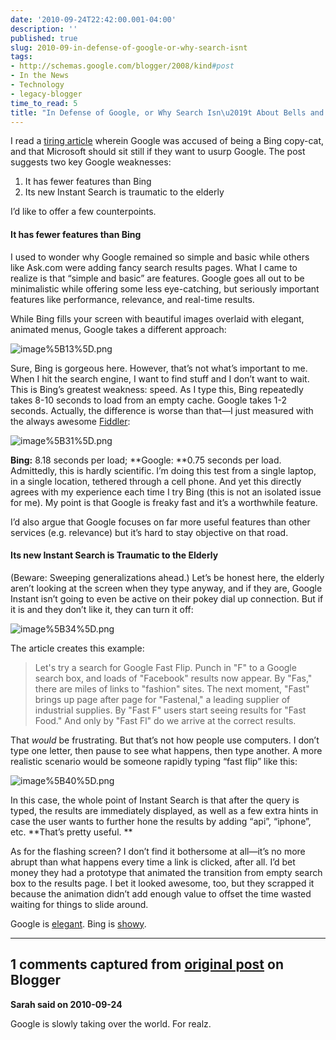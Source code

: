 ```yaml
---
date: '2010-09-24T22:42:00.001-04:00'
description: ''
published: true
slug: 2010-09-in-defense-of-google-or-why-search-isnt
tags:
- http://schemas.google.com/blogger/2008/kind#post
- In the News
- Technology
- legacy-blogger
time_to_read: 5
title: "In Defense of Google, or Why Search Isn\u2019t About Bells and Whistles"
---
```



I read a [tiring article](http://www.fastcompany.com/1687702/how-microsoft-bing-should-respond-to-google-instant-search) wherein Google was accused of being a Bing copy-cat, and that Microsoft should sit still if they want to usurp Google. The post suggests two key Google weaknesses:  <ol>   <li>It has fewer features than Bing </li>    <li>Its new Instant Search is traumatic to the elderly </li> </ol>

I’d like to offer a few counterpoints.  <h4>It has fewer features than Bing</h4>

I used to wonder why Google remained so simple and basic while others like Ask.com were adding fancy search results pages. What I came to realize is that “simple and basic” are features. Google goes all out to be minimalistic while offering some less eye-catching, but seriously important features like performance, relevance, and real-time results.

While Bing fills your screen with beautiful images overlaid with elegant, animated menus, Google takes a different approach:  

![image%5B13%5D.png](image%5B13%5D.png)

Sure, Bing is gorgeous here. However, that’s not what’s important to me. When I hit the search engine, I want to find stuff and I don’t want to wait. This is Bing’s greatest weakness: speed. As I type this, Bing repeatedly takes 8-10 seconds to load from an empty cache. Google takes 1-2 seconds. Actually, the difference is worse than that—I just measured with the always awesome [Fiddler](http://www.fiddler2.com/fiddler2/):  

![image%5B31%5D.png](image%5B31%5D.png)

**Bing:** 8.18 seconds per load; **Google: **0.75 seconds per load. Admittedly, this is hardly scientific. I’m doing this test from a single laptop, in a single location, tethered through a cell phone. And yet this directly agrees with my experience each time I try Bing (this is not an isolated issue for me). My point is that Google is freaky fast and it’s a worthwhile feature.

I’d also argue that Google focuses on far more useful features than other services (e.g. relevance) but it’s hard to stay objective on that road.  <h4>Its new Instant Search is Traumatic to the Elderly </h4>

(Beware: Sweeping generalizations ahead.) Let’s be honest here, the elderly aren’t looking at the screen when they type anyway, and if they are, Google Instant isn’t going to even be active on their pokey dial up connection. But if it is and they don’t like it, they can turn it off:

![image%5B34%5D.png](image%5B34%5D.png)

The article creates this example:
<blockquote> 

Let's try a search for Google Fast Flip. Punch in &quot;F&quot; to a Google search box, and loads of &quot;Facebook&quot; results now appear. By &quot;Fas,&quot; there are miles of links to &quot;fashion&quot; sites. The next moment, &quot;Fast&quot; brings up page after page for &quot;Fastenal,&quot; a leading supplier of industrial supplies. By &quot;Fast F&quot; users start seeing results for &quot;Fast Food.&quot; And only by &quot;Fast Fl&quot; do we arrive at the correct results.
</blockquote>

That *would* be frustrating. But that’s not how people use computers. I don’t type one letter, then pause to see what happens, then type another. A more realistic scenario would be someone rapidly typing “fast flip” like this:

![image%5B40%5D.png](image%5B40%5D.png)

In this case, the whole point of Instant Search is that after the query is typed, the results are immediately displayed, as well as a few extra hints in case the user wants to further hone the results by adding “api”, “iphone”, etc. **That’s pretty useful. **

As for the flashing screen? I don’t find it bothersome at all—it’s no more abrupt than what happens every time a link is clicked, after all. I’d bet money they had a prototype that animated the transition from empty search box to the results page. I bet it looked awesome, too, but they scrapped it because the animation didn’t add enough value to offset the time wasted waiting for things to slide around.

Google is [elegant](http://en.wikipedia.org/wiki/Elegance). Bing is [showy](http://en.wiktionary.org/wiki/showy).

---

## 1 comments captured from [original post](https://blog.wassupy.com/2010/09/in-defense-of-google-or-why-search-isnt.html) on Blogger

**Sarah said on 2010-09-24**

Google is slowly taking over the world.  For realz.

